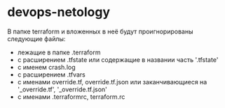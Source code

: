 # devops-netology

В папке terraform и вложенных в неё будут проигнорированы следующие файлы:
- лежащие в папке .terraform
- с расширением .tfstate или содержащие в названии часть '.tfstate'
- с именем crash.log
- с расширением .tfvars
- с именами override.tf, override.tf.json или заканчивающиеся на '_override.tf', '_override.tf.json'
- с именами .terraformrc, terraform.rc
